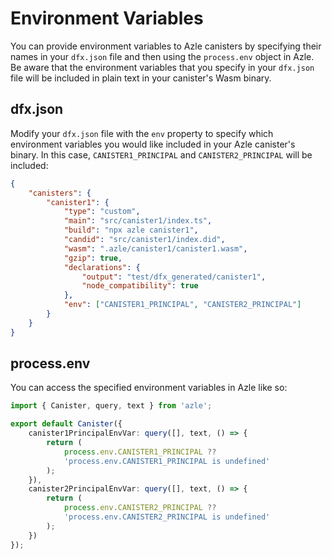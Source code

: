 # Environment Variables

You can provide environment variables to Azle canisters by specifying their names in your `dfx.json` file and then using the `process.env` object in Azle. Be aware that the environment variables that you specify in your `dfx.json` file will be included in plain text in your canister's Wasm binary.

## dfx.json

Modify your `dfx.json` file with the `env` property to specify which environment variables you would like included in your Azle canister's binary. In this case, `CANISTER1_PRINCIPAL` and `CANISTER2_PRINCIPAL` will be included:

```json
{
    "canisters": {
        "canister1": {
            "type": "custom",
            "main": "src/canister1/index.ts",
            "build": "npx azle canister1",
            "candid": "src/canister1/index.did",
            "wasm": ".azle/canister1/canister1.wasm",
            "gzip": true,
            "declarations": {
                "output": "test/dfx_generated/canister1",
                "node_compatibility": true
            },
            "env": ["CANISTER1_PRINCIPAL", "CANISTER2_PRINCIPAL"]
        }
    }
}
```

## process.env

You can access the specified environment variables in Azle like so:

```typescript
import { Canister, query, text } from 'azle';

export default Canister({
    canister1PrincipalEnvVar: query([], text, () => {
        return (
            process.env.CANISTER1_PRINCIPAL ??
            'process.env.CANISTER1_PRINCIPAL is undefined'
        );
    }),
    canister2PrincipalEnvVar: query([], text, () => {
        return (
            process.env.CANISTER2_PRINCIPAL ??
            'process.env.CANISTER2_PRINCIPAL is undefined'
        );
    })
});
```

